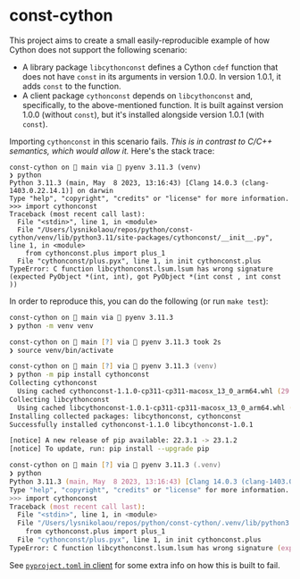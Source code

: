 # const-cython

This project aims to create a small easily-reproducible example of how Cython does not support
the following scenario:

- A library package `libcythonconst` defines a Cython `cdef` function that does not have `const`
  in its arguments in version 1.0.0. In version 1.0.1, it adds `const` to the function.
- A client package `cythonconst` depends on `libcythonconst` and, specifically, to the
  above-mentioned function. It is built against version 1.0.0 (without `const`), but it's installed alongside
  version 1.0.1 (with `const`).
  
Importing `cythonconst` in this scenario fails. *This is in contrast to C/C++ semantics, which would allow it.*
Here's the stack trace:

```python3
const-cython on  main via 🐍 pyenv 3.11.3 (venv) 
❯ python
Python 3.11.3 (main, May  8 2023, 13:16:43) [Clang 14.0.3 (clang-1403.0.22.14.1)] on darwin
Type "help", "copyright", "credits" or "license" for more information.
>>> import cythonconst
Traceback (most recent call last):
  File "<stdin>", line 1, in <module>
  File "/Users/lysnikolaou/repos/python/const-cython/venv/lib/python3.11/site-packages/cythonconst/__init__.py", line 1, in <module>
    from cythonconst.plus import plus_1
  File "cythonconst/plus.pyx", line 1, in init cythonconst.plus
TypeError: C function libcythonconst.lsum.lsum has wrong signature (expected PyObject *(int, int), got PyObject *(int const , int const ))
```

In order to reproduce this, you can do the following (or run `make test`):

```zsh
const-cython on  main via 🐍 pyenv 3.11.3
❯ python -m venv venv

const-cython on  main [?] via 🐍 pyenv 3.11.3 took 2s
❯ source venv/bin/activate

const-cython on  main [?] via 🐍 pyenv 3.11.3 (venv)
❯ python -m pip install cythonconst
Collecting cythonconst
  Using cached cythonconst-1.1.0-cp311-cp311-macosx_13_0_arm64.whl (29 kB)
Collecting libcythonconst
  Using cached libcythonconst-1.0.1-cp311-cp311-macosx_13_0_arm64.whl (27 kB)
Installing collected packages: libcythonconst, cythonconst
Successfully installed cythonconst-1.1.0 libcythonconst-1.0.1

[notice] A new release of pip available: 22.3.1 -> 23.1.2
[notice] To update, run: pip install --upgrade pip

const-cython on  main [?] via 🐍 pyenv 3.11.3 (.venv)
❯ python
Python 3.11.3 (main, May  8 2023, 13:16:43) [Clang 14.0.3 (clang-1403.0.22.14.1)] on darwin
Type "help", "copyright", "credits" or "license" for more information.
>>> import cythonconst
Traceback (most recent call last):
  File "<stdin>", line 1, in <module>
  File "/Users/lysnikolaou/repos/python/const-cython/.venv/lib/python3.11/site-packages/cythonconst/__init__.py", line 1, in <module>
    from cythonconst.plus import plus_1
  File "cythonconst/plus.pyx", line 1, in init cythonconst.plus
TypeError: C function libcythonconst.lsum.lsum has wrong signature (expected PyObject *(int const , int const ), got PyObject *(int, int))
```

See [`pyproject.toml` in client](client/pyproject.toml) for some extra info on how this is built to fail.
